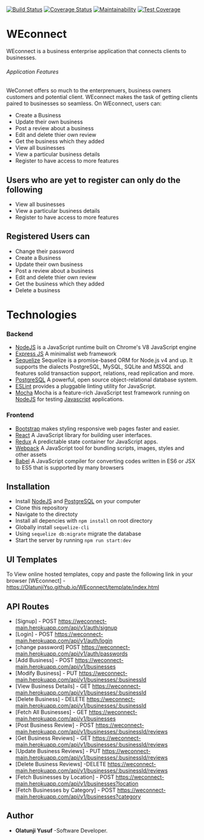 [![Build Status](https://travis-ci.org/OlatunjiYso/WEconnect.svg?branch=api-dummy-data)](https://travis-ci.org/OlatunjiYso/WEconnect)
[![Coverage Status](https://coveralls.io/repos/github/OlatunjiYso/WEconnect/badge.svg?branch=heroku-production)](https://coveralls.io/github/OlatunjiYso/WEconnect?branch=heroku-production)
[![Maintainability](https://api.codeclimate.com/v1/badges/fcda4d1c366919745e67/maintainability)](https://codeclimate.com/github/OlatunjiYso/WEconnect/maintainability)
[![Test Coverage](https://api.codeclimate.com/v1/badges/fcda4d1c366919745e67/test_coverage)](https://codeclimate.com/github/OlatunjiYso/WEconnect/test_coverage)

# WEconnect
WEconnect is a business enterprise application that connects clients to businesses.

###### Application Features
WeConnet offers so much to the enterprenuers, business owners customers and potential client. WEconnect makes the task of getting clients paired to businesses so seamless. On WEconnect, users can:

- Create a Business
- Update their own business
- Post a review about a business
- Edit and delete thier own review
- Get the business which they added
- View all businesses
- View a particular business details
- Register to have access to more features


## Users who are yet to register can only do the following
- View all businesses
- View a particular business details
- Register to have access to more features

## Registered Users can
- Change their password
- Create a Business
- Update their own business
- Post a review about a business
- Edit and delete thier own review
- Get the business which they added
- Delete a business

# Technologies
### Backend
- [NodeJS](http://nodejs.org/en) is a JavaScript runtime built on Chrome's V8 JavaScript engine
- [Express JS](http://express.com) A minimalist web framework
- [Sequelize](http://docs.sequelizejs.com/) Sequelize is a promise-based ORM for Node.js v4 and up. It supports the dialects PostgreSQL, MySQL, SQLite and MSSQL and features solid transaction support, relations, read replication and more.
- [PostgreSQL](https://www.postgresql.org/) A powerful, open source object-relational database system.
- [ESLint](eslint.org) provides a pluggable linting utility for JavaScript.
- [Mocha](https://mochajs.org/) Mocha is a feature-rich JavaScript test framework running on [NodeJS](nodejs.org/en) for testing [Javascript](javascript.com) applications.

### Frontend
- [Bootstrap](https://getbootstrap.com/) makes styling responsive web pages faster and easier.
- [React](https://facebook.github.io/react/) A JavaScript library for building user interfaces.
- [Redux](http://redux.js.org/) A predictable state container for JavaScript apps.
- [Webpack](https://webpack.js.org/) A JavaScript tool for bundling scripts, images, styles and other assets
- [Babel](https://babeljs.io/) A JavaScript compiler for converting codes written in ES6 or JSX to ES5 that is supported by many browsers

## Installation
- Install [NodeJS](http://nodejs.org/en) and [PostgreSQL](https://www.postgresql.org/) on your computer
- Clone this repository
- Navigate to the directoty
- Install all depencies with ```npm install``` on root directory
- Globally install ```sequelize-cli```
- Using ```sequelize db:migrate``` migrate the database
- Start the server by running ```npm run start:dev```


## UI Templates
To View online hosted templates, copy and paste the following link in your browser
[WEconnect] - https://OlatunjiYso.github.io/WEconnect/template/index.html 

## API Routes
* [Signup] - POST https://weconnect-main.herokuapp.com/api/v1/auth/signup
* [Login] - POST https://weconnect-main.herokuapp.com/api/v1/auth/login
* [change password] POST https://weconnect-main.herokuapp.com/api/v1/auth/passwords
* [Add Business] -   POST https://weconnect-main.herokuapp.com/api/v1/businesses
* [Modify Business] - PUT https://weconnect-main.herokuapp.com/api/v1/businesses/:businessId
* [View Business Details] - GET https://weconnect-main.herokuapp.com/api/v1/businesses/:businessId
* [Delete Business] - DELETE https://weconnect-main.herokuapp.com/api/v1/businesses/:businessId
* [Fetch All Businesses] - GET https://weconnect-main.herokuapp.com/api/v1/businesses
* [Post Business Review] - POST https://weconnect-main.herokuapp.com/api/v1/businesses/:businessId/reviews
* [Get Business Reviews] - GET  https://weconnect-main.herokuapp.com/api/v1/businesses/:businessId/reviews
* [Update Business Reviews] - PUT  https://weconnect-main.herokuapp.com/api/v1/businesses/:businessId/reviews
* [Delete Business Reviews] -DELETE  https://weconnect-main.herokuapp.com/api/v1/businesses/:businessId/reviews
* [Fetch Businesses by Location] - POST https://weconnect-main.herokuapp.com/api/v1/businesses?location
* [Fetch Businesses by Category] - POST https://weconnect-main.herokuapp.com/api/v1/businesses?category

## Author
* **Olatunji Yusuf** -Software Developer.

